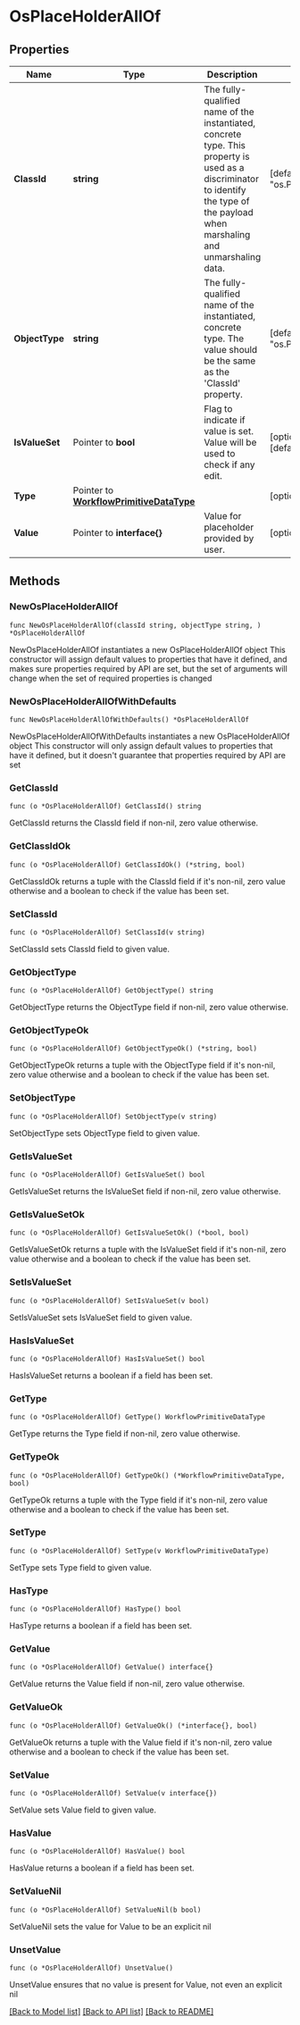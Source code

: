 # OsPlaceHolderAllOf

## Properties

Name | Type | Description | Notes
------------ | ------------- | ------------- | -------------
**ClassId** | **string** | The fully-qualified name of the instantiated, concrete type. This property is used as a discriminator to identify the type of the payload when marshaling and unmarshaling data. | [default to "os.PlaceHolder"]
**ObjectType** | **string** | The fully-qualified name of the instantiated, concrete type. The value should be the same as the &#39;ClassId&#39; property. | [default to "os.PlaceHolder"]
**IsValueSet** | Pointer to **bool** | Flag to indicate if value is set. Value will be used to check if any edit. | [optional] [default to true]
**Type** | Pointer to [**WorkflowPrimitiveDataType**](WorkflowPrimitiveDataType.md) |  | [optional] 
**Value** | Pointer to **interface{}** | Value for placeholder provided by user. | [optional] 

## Methods

### NewOsPlaceHolderAllOf

`func NewOsPlaceHolderAllOf(classId string, objectType string, ) *OsPlaceHolderAllOf`

NewOsPlaceHolderAllOf instantiates a new OsPlaceHolderAllOf object
This constructor will assign default values to properties that have it defined,
and makes sure properties required by API are set, but the set of arguments
will change when the set of required properties is changed

### NewOsPlaceHolderAllOfWithDefaults

`func NewOsPlaceHolderAllOfWithDefaults() *OsPlaceHolderAllOf`

NewOsPlaceHolderAllOfWithDefaults instantiates a new OsPlaceHolderAllOf object
This constructor will only assign default values to properties that have it defined,
but it doesn't guarantee that properties required by API are set

### GetClassId

`func (o *OsPlaceHolderAllOf) GetClassId() string`

GetClassId returns the ClassId field if non-nil, zero value otherwise.

### GetClassIdOk

`func (o *OsPlaceHolderAllOf) GetClassIdOk() (*string, bool)`

GetClassIdOk returns a tuple with the ClassId field if it's non-nil, zero value otherwise
and a boolean to check if the value has been set.

### SetClassId

`func (o *OsPlaceHolderAllOf) SetClassId(v string)`

SetClassId sets ClassId field to given value.


### GetObjectType

`func (o *OsPlaceHolderAllOf) GetObjectType() string`

GetObjectType returns the ObjectType field if non-nil, zero value otherwise.

### GetObjectTypeOk

`func (o *OsPlaceHolderAllOf) GetObjectTypeOk() (*string, bool)`

GetObjectTypeOk returns a tuple with the ObjectType field if it's non-nil, zero value otherwise
and a boolean to check if the value has been set.

### SetObjectType

`func (o *OsPlaceHolderAllOf) SetObjectType(v string)`

SetObjectType sets ObjectType field to given value.


### GetIsValueSet

`func (o *OsPlaceHolderAllOf) GetIsValueSet() bool`

GetIsValueSet returns the IsValueSet field if non-nil, zero value otherwise.

### GetIsValueSetOk

`func (o *OsPlaceHolderAllOf) GetIsValueSetOk() (*bool, bool)`

GetIsValueSetOk returns a tuple with the IsValueSet field if it's non-nil, zero value otherwise
and a boolean to check if the value has been set.

### SetIsValueSet

`func (o *OsPlaceHolderAllOf) SetIsValueSet(v bool)`

SetIsValueSet sets IsValueSet field to given value.

### HasIsValueSet

`func (o *OsPlaceHolderAllOf) HasIsValueSet() bool`

HasIsValueSet returns a boolean if a field has been set.

### GetType

`func (o *OsPlaceHolderAllOf) GetType() WorkflowPrimitiveDataType`

GetType returns the Type field if non-nil, zero value otherwise.

### GetTypeOk

`func (o *OsPlaceHolderAllOf) GetTypeOk() (*WorkflowPrimitiveDataType, bool)`

GetTypeOk returns a tuple with the Type field if it's non-nil, zero value otherwise
and a boolean to check if the value has been set.

### SetType

`func (o *OsPlaceHolderAllOf) SetType(v WorkflowPrimitiveDataType)`

SetType sets Type field to given value.

### HasType

`func (o *OsPlaceHolderAllOf) HasType() bool`

HasType returns a boolean if a field has been set.

### GetValue

`func (o *OsPlaceHolderAllOf) GetValue() interface{}`

GetValue returns the Value field if non-nil, zero value otherwise.

### GetValueOk

`func (o *OsPlaceHolderAllOf) GetValueOk() (*interface{}, bool)`

GetValueOk returns a tuple with the Value field if it's non-nil, zero value otherwise
and a boolean to check if the value has been set.

### SetValue

`func (o *OsPlaceHolderAllOf) SetValue(v interface{})`

SetValue sets Value field to given value.

### HasValue

`func (o *OsPlaceHolderAllOf) HasValue() bool`

HasValue returns a boolean if a field has been set.

### SetValueNil

`func (o *OsPlaceHolderAllOf) SetValueNil(b bool)`

 SetValueNil sets the value for Value to be an explicit nil

### UnsetValue
`func (o *OsPlaceHolderAllOf) UnsetValue()`

UnsetValue ensures that no value is present for Value, not even an explicit nil

[[Back to Model list]](../README.md#documentation-for-models) [[Back to API list]](../README.md#documentation-for-api-endpoints) [[Back to README]](../README.md)


